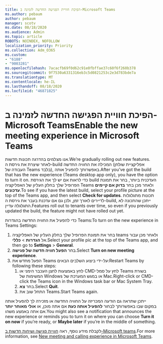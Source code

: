 ```yaml
---
title: הפיכת חוויית הפגישה החדשה לזמינה ב-Microsoft Teams
ms.author: pebaum
author: pebaum
manager: scotv
ms.date: 08/18/2020
ms.audience: Admin
ms.topic: article
ROBOTS: NOINDEX, NOFOLLOW
localization_priority: Priority
ms.collection: Adm_O365
ms.custom:
- "6188"
- "9003281"
ms.openlocfilehash: 7acacfb69f0d62c91e0fbffae37c60f6f260b378
ms.sourcegitcommit: 9f7530a6331316eb3c5d0821253c2e3d783bde7a
ms.translationtype: MT
ms.contentlocale: he-IL
ms.lasthandoff: 08/18/2020
ms.locfileid: "46871825"
---
```

# <a name="enable-the-new-meeting-experience-in-microsoft-teams"></a><span data-ttu-id="c20a5-102">הפיכת חוויית הפגישה החדשה לזמינה ב-Microsoft Teams</span><span class="sxs-lookup"><span data-stu-id="c20a5-102">Enable the new meeting experience in Microsoft Teams</span></span>

<span data-ttu-id="c20a5-103">אנו מצלמים בהדרגה תכונות חדשות.</span><span class="sxs-lookup"><span data-stu-id="c20a5-103">We’re gradually rolling out new features.</span></span> <span data-ttu-id="c20a5-104">לאחר שיצרת את גירסת ה-build המכילה את החוויה החדשה (אפליקציית שולחן העבודה של Teams בלבד), באפשרותך להפעיל אותה.</span><span class="sxs-lookup"><span data-stu-id="c20a5-104">After you’ve got the build that has the new experience (Teams desktop app only), you have the option to turn it on.</span></span> <span data-ttu-id="c20a5-105">כדי לראות אם יש לך את הגירסת build העדכנית ביותר, בחר את תמונת הפרופיל שלך בחלק העליון של האפליקציה Teams ולאחר מכן בחר  **בדוק אם קיימים עדכונים**.</span><span class="sxs-lookup"><span data-stu-id="c20a5-105">To see if you have the latest build, select your profile picture at the top of the Teams app, and then select  **Check for updates**.</span></span> <span data-ttu-id="c20a5-106">תכונות מתגלגלות לדיירים לאורך זמן, ולכן גם אם עדכנת בעבר את גירסת ה-build, ייתכן שהתכונה לא התגלגלה עדיין.</span><span class="sxs-lookup"><span data-stu-id="c20a5-106">Features roll out to tenants over time, so even if you previously updated the build, the feature might not have rolled out yet.</span></span>  

<span data-ttu-id="c20a5-107">כדי להפעיל את החוויה החדשה בהגדרות Teams:</span><span class="sxs-lookup"><span data-stu-id="c20a5-107">To turn on the new experience in Teams Settings:</span></span>

1. <span data-ttu-id="c20a5-108">בחר את תמונת הפרופיל שלך בחלק העליון של האפליקציה teams ולאחר מכן עבור אל **הגדרות**  >   **כללי**.</span><span class="sxs-lookup"><span data-stu-id="c20a5-108">Select your profile pic at the top of the Teams app, and then go to **Settings** >  **General**.</span></span> 
2. <span data-ttu-id="c20a5-109">בחר **הפעל חוויה חדשה של פגישה**.</span><span class="sxs-lookup"><span data-stu-id="c20a5-109">Select **Turn on new meeting experience**.</span></span>
3. <span data-ttu-id="c20a5-110">הפעל מחדש את Teams על-ידי ביצוע השלבים הבאים:</span><span class="sxs-lookup"><span data-stu-id="c20a5-110">Restart Teams by following these steps:</span></span>
    1. <span data-ttu-id="c20a5-111">לחץ באמצעות לחצן העכבר הימני או CMD-לחץ על סמל Teams בשורת המשימות של Windows או במגש המערכת של Mac.</span><span class="sxs-lookup"><span data-stu-id="c20a5-111">Right-click or CMD-click the Teams icon in the Windows task bar or Mac System Tray.</span></span>
    2. <span data-ttu-id="c20a5-112">בחר **צא**.</span><span class="sxs-lookup"><span data-stu-id="c20a5-112">Select **Quit**.</span></span>
    3. <span data-ttu-id="c20a5-113">התחל שוב את Teams.</span><span class="sxs-lookup"><span data-stu-id="c20a5-113">Start Teams again.</span></span>

<span data-ttu-id="c20a5-114">ייתכן שתראה גם הודעה המכריזה על החוויה החדשה או מזכירה לך להפעיל אותה במקום שבו באפשרותך לבחור  **להפעיל אותה כעת**  אם אתה מוכן, או  **אולי מאוחר יותר** אם אתה באמצע משהו.</span><span class="sxs-lookup"><span data-stu-id="c20a5-114">You might also see a notification that announces the new experience or reminds you to turn it on where you can choose  **Turn it on now**  if you’re ready, or  **Maybe later** if you’re in the middle of something.</span></span>  

<span data-ttu-id="c20a5-115">לקבלת מידע נוסף, ראה [חוויית פגישה ושיחות חדשות ב-Microsoft teams](https://techcommunity.microsoft.com/t5/microsoft-teams-blog/new-meeting-and-calling-experience-in-microsoft-teams/ba-p/1537581).</span><span class="sxs-lookup"><span data-stu-id="c20a5-115">For more information, see [New meeting and calling experience in Microsoft Teams](https://techcommunity.microsoft.com/t5/microsoft-teams-blog/new-meeting-and-calling-experience-in-microsoft-teams/ba-p/1537581).</span></span>